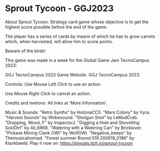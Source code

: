 # Sprout Tycoon - GGJ2023

About Sprout Tycoon:
Strategy card game whose objective is to get the highest score possible before the end of the game.

The player has a series of cards by means of which he has to grow carrots which, when harvested, will allow him to score points.

Beware of the birds!

This game was made in a week for the Global Game Jam TecnoCampus 2023:

GGJ TecnoCampus 2023 Game Website.
GGJ TecnoCampus 2023.


Controls:
Use Mouse Left Click to use an action.

Use Mouse Right Click to cancel an action.

Credits and metions:
All links at 'More Information'.

Music & Sounds:
"Retro Synths" by HoliznaCC0.
"Mars Colony" by Vyra.
"Harvest Sounds" by Wobesound.
"Shotgun Shot" by LeMudCrab.
"Dropping, Wood, F" by InspectorJ.
"Digging a Hole and Shovelling Soil/Dirt" by Ali_6868.
"Watering with a Watering Can" by Bricklover.
"Pickaxe Mining Clank OWI" by WolfOWI.
"Negative_beeps" by Themusicalnomad.
"Forest summer Roond 019 200619_0186" by Klankbeeld.
Play it now on: https://pinpals.itch.io/sprout-tycoon

